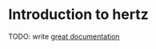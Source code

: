 # Introduction to hertz

TODO: write [great documentation](http://jacobian.org/writing/what-to-write/)
